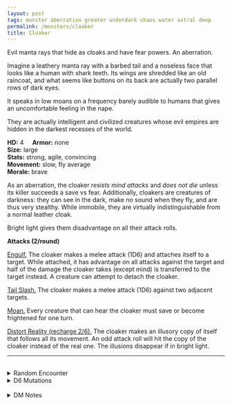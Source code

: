 ```yaml
---
layout: post
tags: monster aberration greater underdark chaos water astral deep
permalink: /monsters/cloaker
title: Cloaker
---
```


Evil manta rays that hide as cloaks and have fear powers. An aberration.

Imagine a leathery manta ray with a barbed tail and a noseless face that looks like a human with shark teeth. Its wings are shredded like an old raincoat, and what seems like buttons on its back are actually two parallel rows of dark eyes.

It speaks in low moans on a frequency barely audible to humans that gives an uncomfortable feeling in the nape.

They are actually intelligent and civilized creatures whose evil empires are hidden in the darkest recesses of the world.

**HD:** 4  &nbsp; &nbsp;  **Armor:** none <br>
**Size:** large <br>
**Stats:** strong, agile, convincing <br>
**Movement:** slow, fly average <br>
**Morale:** brave <br>

As an aberration, the cloaker *resists mind attacks* and *does not die* unless its killer succeeds a save vs fear. Additionally, cloakers are creatures of darkness: they can see in the dark, make no sound when they fly, and are thus very stealthy. While immobile, they are virtually indistinguishable from a normal leather cloak.

Bright light gives them disadvantage on all their attack rolls.

**Attacks (2/round)**

<ins>Engulf.</ins> The cloaker makes a melee attack (1D6) and attaches itself to a target. While attached, it has advantage on all attacks against the target and half of the damage the cloaker takes (except mind) is transferred to the target instead. A creature can attempt to detach the cloaker.

<ins>Tail Slash.</ins> The cloaker makes a melee attack (1D6) against two adjacent targets.

<ins>Moan.</ins> Every creature that can hear the cloaker must save or become frightened for one turn.

<ins>Distort Reality (recharge 2/6).</ins> The cloaker makes an illusory copy of itself that follows all its movement. An odd attack roll will hit the copy of the cloaker instead of the real one. The illusions disappear if in bright light.
<br>

---

<br>

<details markdown="1">
<summary>Random Encounter</summary>
1. **Monster:** 1D4 cloakers & 1 cloaker mind overlord (*cultist*).
1. **Lair:** Strange shapeless structure hanging from the ceiling. <br>    &nbsp; OR <br>    **Omen:** Low frequency moans send shivers down your spine.
1. **Spoor:** Trap! A fleshy stalactite sends fear waves when it detects movement.
1. **Tracks:** Deep moans echoing.
1. **Trace:** [rumor] You have to wear a soundproof helmet in these tunnels.
1. **Trace:** A big leathery cloak.
</details>

<details markdown="1">
<summary>D6 Mutations</summary>

Your studies of the aberration has changed you in horrible, gruesome ways: Your skin grows loose and leathery and ...

1. ... your weight doubles when wet.
1. ... you can glide instead of falling.
1. ... you are indistinguishable from a leather cloak when not moving.
1. ... your voice is barely audible but carries far.
1. ... you can attach yourself to another body.
1. ... roll again. You know the spell word Whisper and gain one spell dice.
</details>

<br>

<details markdown="1">
<summary>DM Notes</summary>
There was always a certain dissonance for me about a monster whose gimmick is looking like a cloak being [so strong](http://adnd.geoshitties.installgentoo.com/mm/cloaker.html)! The fact that there are supposed to be whole civilizations of evil cloak monsters is hilarious and amazing to me. To reflect that, use the NPC class templates on some cloaker (that's why I have not converted the cloaker lord).
</details>

